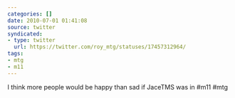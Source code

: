 ```yaml
---
categories: []
date: 2010-07-01 01:41:08
source: twitter
syndicated:
- type: twitter
  url: https://twitter.com/roy_mtg/statuses/17457312964/
tags:
- mtg
- m11
---
```


I think more people would be happy than sad if JaceTMS was in #m11 #mtg